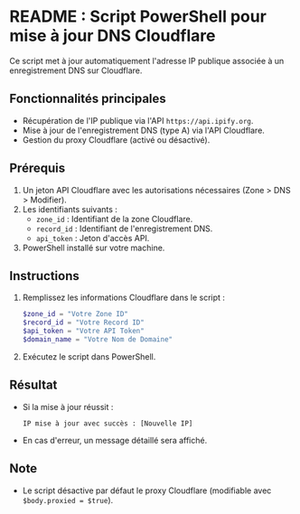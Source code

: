 # README : Script PowerShell pour mise à jour DNS Cloudflare

Ce script met à jour automatiquement l'adresse IP publique associée à un enregistrement DNS sur Cloudflare.

## Fonctionnalités principales
- Récupération de l'IP publique via l'API `https://api.ipify.org`.
- Mise à jour de l'enregistrement DNS (type A) via l'API Cloudflare.
- Gestion du proxy Cloudflare (activé ou désactivé).

## Prérequis
1. Un jeton API Cloudflare avec les autorisations nécessaires (Zone > DNS > Modifier).
2. Les identifiants suivants :
   - `zone_id` : Identifiant de la zone Cloudflare.
   - `record_id` : Identifiant de l'enregistrement DNS.
   - `api_token` : Jeton d'accès API.
3. PowerShell installé sur votre machine.

## Instructions
1. Remplissez les informations Cloudflare dans le script :
   ```powershell
   $zone_id = "Votre Zone ID"
   $record_id = "Votre Record ID"
   $api_token = "Votre API Token"
   $domain_name = "Votre Nom de Domaine"
   ```
2. Exécutez le script dans PowerShell.

## Résultat
- Si la mise à jour réussit :
  ```
  IP mise à jour avec succès : [Nouvelle IP]
  ```
- En cas d'erreur, un message détaillé sera affiché.

## Note
- Le script désactive par défaut le proxy Cloudflare (modifiable avec `$body.proxied = $true`).


 
